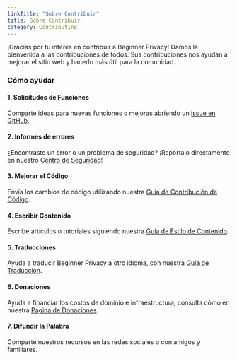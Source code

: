 ```yaml
---
linkTitle: "Sobre Contribuir"
title: Sobre Contribuir
category: Contributing
---
```

¡Gracias por tu interés en contribuir a Beginner Privacy! Damos la bienvenida a las contribuciones de todos. Sus contribuciones nos ayudan a mejorar el sitio web y hacerlo más útil para la comunidad.

### Cómo ayudar
#### 1. Solicitudes de Funciones
Comparte ideas para nuevas funciones o mejoras abriendo un [issue en GitHub](https://github.com/beginnerprivacy/beginnerprivacy.github.io/issues).

#### 2. Informes de errores
¿Encontraste un error o un problema de seguridad? ¡Repórtalo directamente en nuestro [Centro de Seguridad](https://github.com/beginnerprivacy/beginnerprivacy.github.io/security)!

#### 3. Mejorar el Código
Envía los cambios de código utilizando nuestra [Guía de Contribución de Código](improve-code).

#### 4. Escribir Contenido
Escribe artículos o tutoriales siguiendo nuestra [Guía de Estilo de Contenido](write-content).

#### 5. Traducciones
Ayuda a traducir Beginner Privacy a otro idioma, con nuestra [Guía de Traducción](translate).

#### 6. Donaciones
Ayuda a financiar los costos de dominio e infraestructura; consulta cómo en nuestra [Página de Donaciones](../donate).

#### 7. Difundir la Palabra
Comparte nuestros recursos en las redes sociales o con amigos y familiares.